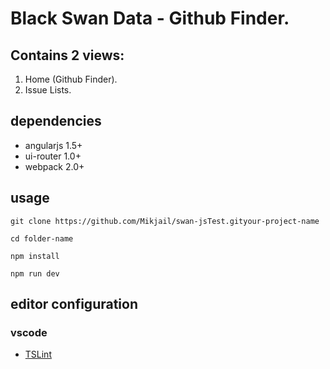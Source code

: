 # Black Swan Data - Github Finder.

## Contains 2 views:
  1. Home (Github Finder).
  2. Issue Lists.

## dependencies

- angularjs 1.5+
- ui-router 1.0+
- webpack 2.0+

## usage

	git clone https://github.com/Mikjail/swan-jsTest.gityour-project-name

	cd folder-name

	npm install

	npm run dev

## editor configuration

### vscode

- [TSLint](https://github.com/palantir/tslint)
